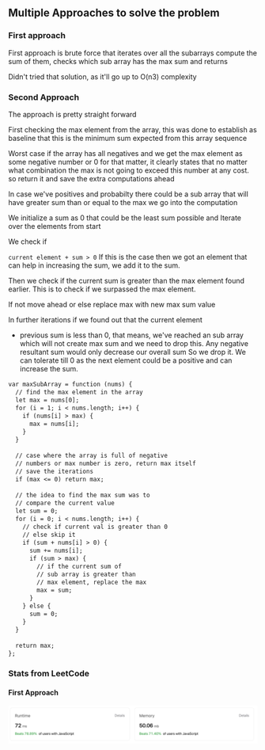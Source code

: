 ## Multiple Approaches to solve the problem

### First approach

First approach is brute force that
iterates over all the subarrays
compute the sum of them, checks which sub array
has the max sum and returns

Didn't tried that solution, as it'll go up to O(n3) complexity

### Second Approach

The approach is pretty straight forward

First checking the max element from the array,
this was done to establish as baseline that
this is the minimum sum expected from this array sequence

Worst case if the array has all negatives and we get the max
element as some negative number or 0 for that matter,
it clearly states that no matter what combination the max
is not going to exceed this number at any cost. so return
it and save the extra computations ahead

In case we've positives and probabilty there could be a
sub array that will have greater sum than or equal to the max
we go into the computation

We initialize a sum as 0 that could be the least sum possible
and Iterate over the elements from start

We check if

`current element + sum > 0`
If this is the case then we got an element
that can help in increasing the sum, we add it to
the sum.

Then we check if the current sum is greater than the
max element found earlier. This is to check if we surpassed
the max element.

If not move ahead or else replace max with new max sum value

In further iterations if we found out that the current element

- previous sum is less than 0, that means, we've reached an
  sub array which will not create max sum and we need to drop this.
  Any negative resultant sum would only decrease our overall sum
  So we drop it. We can tolerate till 0 as the next element could
  be a positive and can increase the sum.

```
var maxSubArray = function (nums) {
  // find the max element in the array
  let max = nums[0];
  for (i = 1; i < nums.length; i++) {
    if (nums[i] > max) {
      max = nums[i];
    }
  }

  // case where the array is full of negative
  // numbers or max number is zero, return max itself
  // save the iterations
  if (max <= 0) return max;

  // the idea to find the max sum was to
  // compare the current value
  let sum = 0;
  for (i = 0; i < nums.length; i++) {
    // check if current val is greater than 0
    // else skip it
    if (sum + nums[i] > 0) {
      sum += nums[i];
      if (sum > max) {
        // if the current sum of
        // sub array is greater than
        // max element, replace the max
        max = sum;
      }
    } else {
      sum = 0;
    }
  }

  return max;
};

```

### Stats from LeetCode

#### First Approach

![Alt text](image.png)
